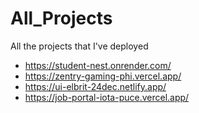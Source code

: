 # All_Projects
All the projects that I've deployed
-  https://student-nest.onrender.com/
-  https://zentry-gaming-phi.vercel.app/
- https://ui-elbrit-24dec.netlify.app/
- https://job-portal-iota-puce.vercel.app/

